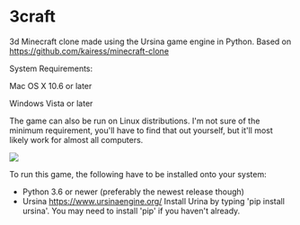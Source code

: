 # 3craft

3d Minecraft clone made using the Ursina game engine in Python. Based on https://github.com/kairess/minecraft-clone

System Requirements:

Mac OS X 10.6 or later

Windows Vista or later

The game can also be run on Linux distributions. I'm not sure of the minimum requirement, you'll have to find that out yourself, but it'll most likely work for almost all computers.


![](result.png)

To run this game, the following have to be installed onto your system:
- Python 3.6 or newer (preferably the newest release though)
- Ursina https://www.ursinaengine.org/
Install Urina by typing 'pip install ursina'. You may need to install 'pip' if you haven't already.
